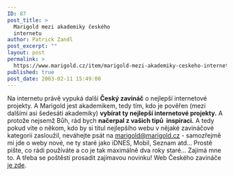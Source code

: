 ```yaml
---
ID: 87
post_title: >
  Marigold mezi akademiky českého
  internetu
author: Patrick Zandl
post_excerpt: ""
layout: post
permalink: >
  https://www.marigold.cz/item/marigold-mezi-akademiky-ceskeho-internetu
published: true
post_date: 2003-02-11 15:49:00
---
```

Na internetu právě vypuká další <STRONG>Český zavináč</STRONG> o nejlepší internetové projekty. A Marigold jest akademikem, tedy tím, kdo je pověřen (mezi dalšími asi šedesáti akademiky) <STRONG>vybírat ty nejlepší internetové projekty.</STRONG> A protože nejsemž Bůh, rád bych <STRONG>načerpal z vašich tipů&#160; inspiraci.</STRONG> A tedy pokud víte o někom, kdo by si titul nejlepšího webu v nějaké zavináčové kategorii zasloužil, neváhejte psát na <A href="mailto:marigold@marigold.cz">marigold@marigold.cz</A> - samozřejmě mi jde o weby nové, ne ty staré jako iDNES, Mobil, Seznam atd... Prostě pište, co rádi používáte a co je tak maximálně dva roky staré... Zajimá mne to. A třeba se poštěstí prosadit zajímavou novinku! Web Českého zavináče <A href="http://www.ceskyzavinac.cz/" target=_blank>je zde</A>.